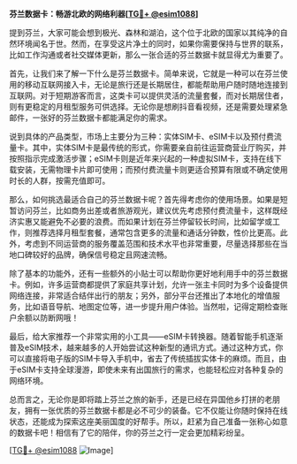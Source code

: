 **芬兰数据卡：畅游北欧的网络利器[[TG💪+ @esim1088](https://t.me/s/esim1088)]**

提到芬兰，大家可能会想到极光、森林和湖泊，这个位于北欧的国家以其纯净的自然环境闻名于世。然而，在享受这片净土的同时，如果你需要保持与世界的联系，比如工作沟通或者社交媒体更新，那么一张合适的芬兰数据卡就显得尤为重要了。

首先，让我们来了解一下什么是芬兰数据卡。简单来说，它就是一种可以在芬兰使用的移动互联网接入卡，无论是旅行还是长期居住，都能帮助用户随时随地连接到互联网。对于短期游客而言，这类卡可以提供灵活的流量套餐，而对长期居住者，则有更稳定的月租型服务可供选择。无论你是想刷抖音看视频，还是需要处理紧急邮件，一张好的芬兰数据卡都能满足你的需求。

说到具体的产品类型，市场上主要分为三种：实体SIM卡、eSIM卡以及预付费流量卡。其中，实体SIM卡是最传统的形式，你需要亲自前往运营商营业厅购买，并按照指示完成激活步骤；eSIM卡则是近年来兴起的一种虚拟SIM卡，支持在线下载安装，无需物理卡片即可使用；而预付费流量卡则更适合预算有限或不确定使用时长的人群，按需充值即可。

那么，如何挑选最适合自己的芬兰数据卡呢？首先得考虑你的使用场景。如果是短暂访问芬兰，比如商务出差或者旅游观光，建议优先考虑预付费流量卡，这样既经济实惠又能避免不必要的浪费。而如果计划在芬兰停留较长时间，比如留学或工作，则推荐选择月租型套餐，通常包含更多的流量和通话分钟数，性价比更高。此外，考虑到不同运营商的服务覆盖范围和技术水平也非常重要，尽量选择那些在当地口碑较好的品牌，确保信号稳定且网速流畅。

除了基本的功能外，还有一些额外的小贴士可以帮助你更好地利用手中的芬兰数据卡。例如，许多运营商都提供了家庭共享计划，允许一张主卡同时为多个设备提供网络连接，非常适合结伴出行的朋友；另外，部分平台还推出了本地化的增值服务，比如语音导航、地图定位等，进一步提升用户体验。当然啦，记得定期检查账户余额以防断网哦！

最后，给大家推荐一个非常实用的小工具——eSIM卡转换器。随着智能手机逐渐普及eSIM技术，越来越多的人开始尝试这种新型的通讯方式。通过这种方式，你可以直接将电子版的SIM卡导入手机中，省去了传统插拔实体卡的麻烦。而且，由于eSIM卡支持全球漫游，即使未来有出国旅行的需求，也能轻松应对各种复杂的网络环境。

总而言之，无论你是即将踏上芬兰之旅的新手，还是已经在异国他乡打拼的老朋友，拥有一张优质的芬兰数据卡都是必不可少的装备。它不仅能让你随时保持在线状态，还能成为探索这座美丽国度的好帮手。所以，赶紧为自己准备一张称心如意的数据卡吧！相信有了它的陪伴，你的芬兰之行一定会更加精彩纷呈。

[[TG💪+ @esim1088](https://t.me/s/esim1088) ![Image](https://i.postimg.cc/4NQfJmqS/Snipaste-2025-05-13-00-14-12.png)]